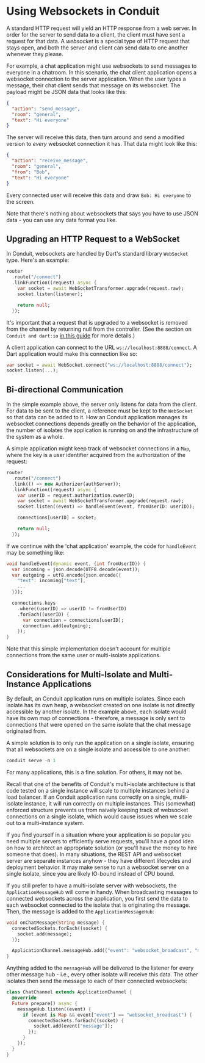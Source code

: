 # Using Websockets in Conduit

A standard HTTP request will yield an HTTP response from a web server. In order for the server to send data to a client, the client must have sent a request for that data. A *websocket* is a special type of HTTP request that stays open, and both the server and client can send data to one another whenever they please.

For example, a chat application might use websockets to send messages to everyone in a chatroom. In this scenario, the chat client application opens a websocket connection to the server application. When the user types a message, their chat client sends that message on its websocket. The payload might be JSON data that looks like this:

```json
{
  "action": "send_message",
  "room": "general",
  "text": "Hi everyone"
}
```

The server will receive this data, then turn around and send a modified version to *every* websocket connection it has. That data might look like this:

```json
{
  "action": "receive_message",
  "room": "general",
  "from": "Bob",
  "text": "Hi everyone"
}
```

Every connected user will receive this data and draw `Bob: Hi everyone` to the screen.

Note that there's nothing about websockets that says you have to use JSON data - you can use any data format you like.

## Upgrading an HTTP Request to a WebSocket

In Conduit, websockets are handled by Dart's standard library `WebSocket` type. Here's an example:

```dart
router
  .route("/connect")
  .linkFunction((request) async {
    var socket = await WebSocketTransformer.upgrade(request.raw);
    socket.listen(listener);

    return null;
  });
```

It's important that a request that is upgraded to a websocket is removed from the channel by returning null from the controller. (See the section on `Conduit and dart:io` [in this guide](../application/structure.md) for more details.)

A client application can connect to the URL `ws://localhost:8888/connect`. A Dart application would make this connection like so:

```dart
var socket = await WebSocket.connect("ws://localhost:8888/connect");
socket.listen(...);
```

## Bi-directional Communication

In the simple example above, the server only listens for data from the client. For data to be sent to the client, a reference must be kept to the `WebSocket` so that data can be added to it. How an Conduit application manages its websocket connections depends greatly on the behavior of the application, the number of isolates the application is running on and the infrastructure of the system as a whole.

A simple application might keep track of websocket connections in a `Map`, where the key is a user identifier acquired from the authorization of the request:

```dart
router
  .route("/connect")
  .link(() => new Authorizer(authServer));
  .linkFunction((request) async {
    var userID = request.authorization.ownerID;
    var socket = await WebSocketTransformer.upgrade(request.raw);
    socket.listen((event) => handleEvent(event, fromUserID: userID));

    connections[userID] = socket;

    return null;
  });
```

If we continue with the 'chat application' example, the code for `handleEvent` may be something like:

```dart
void handleEvent(dynamic event, {int fromUserID}) {
  var incoming = json.decode(UTF8.decode(event));
  var outgoing = utf8.encode(json.encode({
    "text": incoming["text"],
    ...
  }));

  connections.keys
    .where((userID) => userID != fromUserID)
    .forEach((userID) {
      var connection = connections[userID];
      connection.add(outgoing);
    });
}
```

Note that this simple implementation doesn't account for multiple connections from the same user or multi-isolate applications.

## Considerations for Multi-Isolate and Multi-Instance Applications

By default, an Conduit application runs on multiple isolates. Since each isolate has its own heap, a websocket created on one isolate is not directly accessible by another isolate. In the example above, each isolate would have its own map of connections - therefore, a message is only sent to connections that were opened on the same isolate that the chat message originated from.

A simple solution is to only run the application on a single isolate, ensuring that all websockets are on a single isolate and accessible to one another:

```dart
conduit serve -n 1
```

For many applications, this is a fine solution. For others, it may not be.

Recall that one of the benefits of Conduit's multi-isolate architecture is that code tested on a single instance will scale to multiple instances behind a load balancer. If an Conduit application runs correctly on a single, multi-isolate instance, it will run correctly on multiple instances. This (somewhat) enforced structure prevents us from naively keeping track of websocket connections on a single isolate, which would cause issues when we scale out to a multi-instance system.

If you find yourself in a situation where your application is so popular you need multiple servers to efficiently serve requests, you'll have a good idea on how to architect an appropriate solution (or you'll have the money to hire someone that does). In many situations, the REST API and websocket server are separate instances anyhow - they have different lifecycles and deployment behavior. It may make sense to run a websocket server on a single isolate, since you are likely IO-bound instead of CPU bound.

If you still prefer to have a multi-isolate server with websockets, the `ApplicationMessageHub` will come in handy. When broadcasting messages to connected websockets across the application, you first send the data to each websocket connected to the isolate that is originating the message. Then, the message is added to the `ApplicationMessageHub`:

```dart
void onChatMessage(String message) {
  connectedSockets.forEach((socket) {
    socket.add(message);
  });

  ApplicationChannel.messageHub.add({"event": "websocket_broadcast", "message": message});
}
```

Anything added to the `messageHub` will be delivered to the listener for every other message hub - i.e., every other isolate will receive this data. The other isolates then send the message to each of their connected websockets:

```dart
class ChatChannel extends ApplicationChannel {
  @override
  Future prepare() async {
    messageHub.listen((event) {
      if (event is Map && event["event"] == "websocket_broadcast") {
        connectedSockets.forEach((socket) {
          socket.add(event["message"]);
        });
      }
    });
  }
}
```
